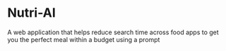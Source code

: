 # Nutri-AI
A web application that helps reduce search time across food apps to get you the perfect meal within a budget using a prompt
